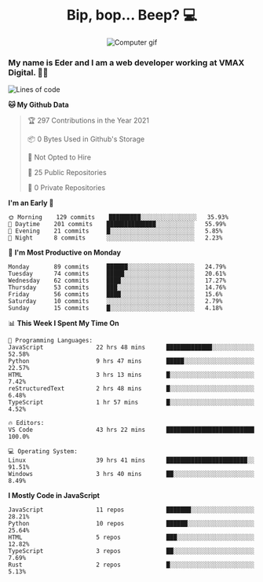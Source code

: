<h1 align="center">Bip, bop... Beep? 💻</h1>

<div align="center">
  <img src="https://digitalsynopsis.com/wp-content/uploads/2016/07/3d-isometric-animations-90s-electronic-items-kaypro.gif" alt="Computer gif" />
</div>

### My name is Eder and I am a web developer working at **VMAX Digital**. 👋😺

<!--START_SECTION:waka-->
![Lines of code](https://img.shields.io/badge/From%20Hello%20World%20I%27ve%20Written-169901%20lines%20of%20code-blue)

**🐱 My Github Data** 

> 🏆 297 Contributions in the Year 2021
 > 
> 📦 0 Bytes Used in Github's Storage 
 > 
> 🚫 Not Opted to Hire
 > 
> 📜 25 Public Repositories 
 > 
> 🔑 0 Private Repositories  
 > 
**I'm an Early 🐤** 

```text
🌞 Morning    129 commits    █████████░░░░░░░░░░░░░░░░   35.93% 
🌆 Daytime    201 commits    ██████████████░░░░░░░░░░░   55.99% 
🌃 Evening    21 commits     █░░░░░░░░░░░░░░░░░░░░░░░░   5.85% 
🌙 Night      8 commits      ░░░░░░░░░░░░░░░░░░░░░░░░░   2.23%

```
📅 **I'm Most Productive on Monday** 

```text
Monday       89 commits     ██████░░░░░░░░░░░░░░░░░░░   24.79% 
Tuesday      74 commits     █████░░░░░░░░░░░░░░░░░░░░   20.61% 
Wednesday    62 commits     ████░░░░░░░░░░░░░░░░░░░░░   17.27% 
Thursday     53 commits     ███░░░░░░░░░░░░░░░░░░░░░░   14.76% 
Friday       56 commits     ████░░░░░░░░░░░░░░░░░░░░░   15.6% 
Saturday     10 commits     ░░░░░░░░░░░░░░░░░░░░░░░░░   2.79% 
Sunday       15 commits     █░░░░░░░░░░░░░░░░░░░░░░░░   4.18%

```


📊 **This Week I Spent My Time On** 

```text
💬 Programming Languages: 
JavaScript               22 hrs 48 mins      █████████████░░░░░░░░░░░░   52.58% 
Python                   9 hrs 47 mins       █████░░░░░░░░░░░░░░░░░░░░   22.57% 
HTML                     3 hrs 13 mins       █░░░░░░░░░░░░░░░░░░░░░░░░   7.42% 
reStructuredText         2 hrs 48 mins       █░░░░░░░░░░░░░░░░░░░░░░░░   6.48% 
TypeScript               1 hr 57 mins        █░░░░░░░░░░░░░░░░░░░░░░░░   4.52%

🔥 Editors: 
VS Code                  43 hrs 22 mins      █████████████████████████   100.0%

💻 Operating System: 
Linux                    39 hrs 41 mins      ███████████████████████░░   91.51% 
Windows                  3 hrs 40 mins       ██░░░░░░░░░░░░░░░░░░░░░░░   8.49%

```

**I Mostly Code in JavaScript** 

```text
JavaScript               11 repos            ███████░░░░░░░░░░░░░░░░░░   28.21% 
Python                   10 repos            ██████░░░░░░░░░░░░░░░░░░░   25.64% 
HTML                     5 repos             ███░░░░░░░░░░░░░░░░░░░░░░   12.82% 
TypeScript               3 repos             ██░░░░░░░░░░░░░░░░░░░░░░░   7.69% 
Rust                     2 repos             █░░░░░░░░░░░░░░░░░░░░░░░░   5.13%

```



<!--END_SECTION:waka-->
